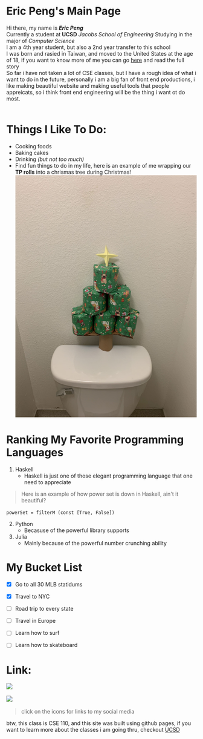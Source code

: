 # Eric Peng's Main Page 
Hi there, my name is ***Eric Peng*** <br>
Currently a student at **UCSD** *Jacobs School of Engineering* Studying in the major of *Computer Science* <br>
I am a 4th year student, but also a 2nd year transfer to this school <br>
I was born and rasied in Taiwan, and moved to the United States at the age of 18, if you want to know more of me you can go [here](background.md) and read the full story <br>
So far i have not taken a lot of CSE classes, but I have a rough idea of what i want to do in the future, personally i am a big fan of front end productions, i like making beautiful website and making useful tools that people appreicats, so i think front end engineering will be the thing i want ot do most. <br> 
<br>

# Things I Like To Do: 
- Cooking foods 
- Baking cakes 
- Drinking *(but not too much)*
- Find fun things to do in my life, here is an example of me wrapping our **TP rolls** into a chrismas tree during Christmas! 
   ![Tree](tree.jpg "Tree")



# Ranking My Favorite Programming Languages
1. Haskell 
    - Haskell is just one of those elegant programming language that one need to appreciate 

> Here is an example of how power set is down in Haskell, ain't it beautiful? 

```powerSet = filterM (const [True, False])```

2. Python 
   - Becasuse of the powerful library supports
3. Julia 
    - Mainly because of the powerful number crunching ability 


# My Bucket List 
- [x] Go to all 30 MLB statidums 
- [x] Travel to NYC 
- [ ] Road trip to every state 
- [ ] Travel in Europe 
- [ ] Learn how to surf
- [ ] Learn how to skateboard 

 
# Link: 

[<img src="https://img.icons8.com/external-justicon-lineal-color-justicon/64/000000/external-linkedin-social-media-justicon-lineal-color-justicon.png">](https://www.linkedin.com/in/3ricpeng/)


[<img src="https://img.icons8.com/external-justicon-lineal-color-justicon/64/000000/external-facebook-social-media-justicon-lineal-color-justicon.png">](https://www.facebook.com/3ricpeng/)
> click on the icons for links to my social media 


btw, this class is CSE 110, and this site was built using github pages, if you want to learn more about the classes i am going thru, checkout [UCSD](https://ucsd.edu/)